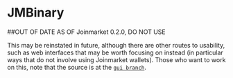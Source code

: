 # JMBinary

##OUT OF DATE AS OF Joinmarket 0.2.0, DO NOT USE

This may be reinstated in future, although there are other routes to usability, such as web interfaces that may be worth focusing on instead (in particular ways that do not involve using Joinmarket wallets). Those who want to work on this, note that the source is at the [`gui branch`](https://github.com/Joinmarket-Org/joinmarket/tree/gui).

